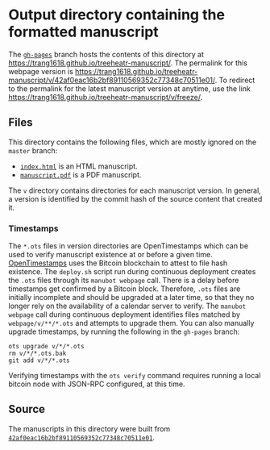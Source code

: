 # Output directory containing the formatted manuscript

The [`gh-pages`](https://github.com/trang1618/treeheatr-manuscript/tree/gh-pages) branch hosts the contents of this directory at <https://trang1618.github.io/treeheatr-manuscript/>.
The permalink for this webpage version is <https://trang1618.github.io/treeheatr-manuscript/v/42af0eac16b2bf89110569352c77348c70511e01/>.
To redirect to the permalink for the latest manuscript version at anytime, use the link <https://trang1618.github.io/treeheatr-manuscript/v/freeze/>.

## Files

This directory contains the following files, which are mostly ignored on the `master` branch:

+ [`index.html`](index.html) is an HTML manuscript.
+ [`manuscript.pdf`](manuscript.pdf) is a PDF manuscript.

The `v` directory contains directories for each manuscript version.
In general, a version is identified by the commit hash of the source content that created it.

### Timestamps

The `*.ots` files in version directories are OpenTimestamps which can be used to verify manuscript existence at or before a given time.
[OpenTimestamps](https://opentimestamps.org/) uses the Bitcoin blockchain to attest to file hash existence.
The `deploy.sh` script run during continuous deployment creates the `.ots` files through its `manubot webpage` call.
There is a delay before timestamps get confirmed by a Bitcoin block.
Therefore, `.ots` files are initially incomplete and should be upgraded at a later time, so that they no longer rely on the availability of a calendar server to verify.
The `manubot webpage` call during continuous deployment identifies files matched by `webpage/v/**/*.ots` and attempts to upgrade them.
You can also manually upgrade timestamps, by running the following in the `gh-pages` branch:

```shell
ots upgrade v/*/*.ots
rm v/*/*.ots.bak
git add v/*/*.ots
```

Verifying timestamps with the `ots verify` command requires running a local bitcoin node with JSON-RPC configured, at this time.

## Source

The manuscripts in this directory were built from
[`42af0eac16b2bf89110569352c77348c70511e01`](https://github.com/trang1618/treeheatr-manuscript/commit/42af0eac16b2bf89110569352c77348c70511e01).
